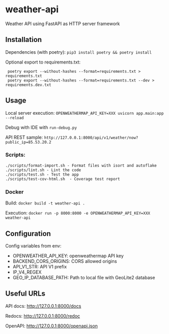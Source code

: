 # weather-api

Weather API using FastAPI as HTTP server framework

## Installation

Dependencies (with poetry): `pip3 install poetry && poetry install`

Optional export to requirements.txt:
```
 poetry export --without-hashes --format=requirements.txt > requirements.txt
 poetry export --without-hashes --format=requirements.txt --dev > requirements.dev.txt
```

## Usage

Local server execution: `OPENWEATHERMAP_API_KEY=XXX uvicorn app.main:app --reload`

Debug with IDE with `run-debug.py`

API REST sample: `http://127.0.0.1:8000/api/v1/weather/now?public_ip=85.53.20.2`

### Scripts:
```
./scripts/format-import.sh - Format files with isort and autoflake
./scripts/lint.sh - Lint the code
./scripts/test.sh - Test the app
./scripts/test-cov-html.sh  - Coverage test report
```

### Docker

Build: `docker build -t weather-api .`

Execution: `docker run -p 8000:8000 -e OPENWEATHERMAP_API_KEY=XXX weather-api`

## Configuration
Config variables from env:
- OPENWEATHER_API_KEY: openweathermap API key
- BACKEND_CORS_ORIGINS: CORS allowed origins
- API_V1_STR: API V1 prefix
- IP_V4_REGEX
- GEO_IP_DATABASE_PATH: Path to local file with GeoLite2 database

## Useful URLs

API docs: http://127.0.0.1:8000/docs

Redocs: http://127.0.0.1:8000/redoc

OpenAPI: http://127.0.0.1:8000/openapi.json

